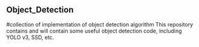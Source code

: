 ## Object_Detection
#collection of implementation of object detection algorithm
This repository contains and will contain some useful object detection code, including YOLO v3, SSD, etc.

